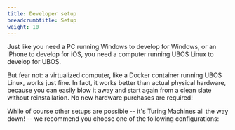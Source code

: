 ```yaml
---
title: Developer setup
breadcrumbtitle: Setup
weight: 10
---
```


Just like you need a PC running Windows to develop for Windows, or an
iPhone to develop for iOS, you need a computer running UBOS Linux to develop
for UBOS.

But fear not: a virtualized computer, like a Docker container running
UBOS Linux, works just fine. In fact, it works better than actual physical
hardware, because you can easily blow it away and start again from a clean
slate without reinstallation. No new hardware purchases are required!

While of course other setups are possible -- it's Turing Machines all
the way down! -- we recommend you choose one of the following
configurations:

